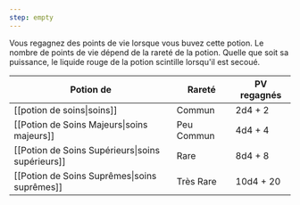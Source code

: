 ```yaml
---
step: empty
---
```

Vous regagnez des points de vie lorsque vous buvez cette potion. Le nombre de points de vie dépend de la rareté de la potion. Quelle que soit sa puissance, le liquide rouge de la potion scintille lorsqu'il est secoué.

| Potion de                                        | Rareté     | PV regagnés |
| ------------------------------------------------ | ---------- | ----------- |
| [[potion de soins\|soins]]                       | Commun     | 2d4 + 2     |
| [[Potion de Soins Majeurs\|soins majeurs]]       | Peu Commun | 4d4 + 4     |
| [[Potion de Soins Supérieurs\|soins supérieurs]] | Rare       | 8d4 + 8     |
| [[Potion de Soins Suprêmes\|soins suprêmes]]     | Très Rare  | 10d4 + 20   |



